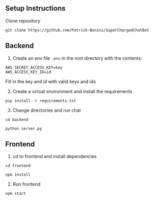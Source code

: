 ## Setup Instructions
Clone repository
```
git clone https://github.com/Patrick-Bonini/SuperChargedChatBot
```

## Backend

1. Create an env file `.env` in the root directory with the contents:

```
AWS_SECRET_ACCESS_KEY=key
AWS_ACCESS_KEY_ID=id
```
Fill in the key and id with valid keys and ids

2. Create a virtual environment and install the requirements

```
pip install -r requirements.txt
```

3. Change directories and run chat

```
cd backend
```

```
python server.py
```

## Frontend

1. cd to frontend and install dependencies

```
cd frontend
```

```
npm install
```

2. Run frontend

```
npm start
```


